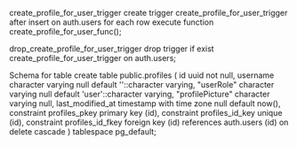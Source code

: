 create_profile_for_user_trigger
create trigger create_profile_for_user_trigger after insert on auth.users for each row execute function create_profile_for_user_func();

drop_create_profile_for_user_trigger
drop trigger if exist create_profile_for_user_trigger on auth.users;

Schema for table
create table
  public.profiles (
    id uuid not null,
    username character varying null default ''::character varying,
    "userRole" character varying null default 'user'::character varying,
    "profilePicture" character varying null,
    last_modified_at timestamp with time zone null default now(),
    constraint profiles_pkey primary key (id),
    constraint profiles_id_key unique (id),
    constraint profiles_id_fkey foreign key (id) references auth.users (id) on delete cascade
  ) tablespace pg_default;
